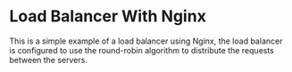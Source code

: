 # Load Balancer With Nginx

This is a simple example of a load balancer using Nginx, the load balancer is configured to use the round-robin algorithm to distribute the requests between the servers.
